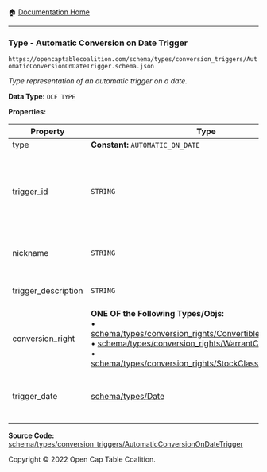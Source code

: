 :house: [Documentation Home](../../../../README.md)

---

### Type - Automatic Conversion on Date Trigger

`https://opencaptablecoalition.com/schema/types/conversion_triggers/AutomaticConversionOnDateTrigger.schema.json`

_Type representation of an automatic trigger on a date._

**Data Type:** `OCF TYPE`

**Properties:**

| Property            | Type                                                                                                                                                                                                                                                                                                                                                                                                                                                                                                                                   | Description                                                                                                                            | Required   |
| ------------------- | -------------------------------------------------------------------------------------------------------------------------------------------------------------------------------------------------------------------------------------------------------------------------------------------------------------------------------------------------------------------------------------------------------------------------------------------------------------------------------------------------------------------------------------- | -------------------------------------------------------------------------------------------------------------------------------------- | ---------- |
| type                | **Constant:** `AUTOMATIC_ON_DATE`                                                                                                                                                                                                                                                                                                                                                                                                                                                                                                      | Scalar Constant                                                                                                                        | `REQUIRED` |
| trigger_id          | `STRING`                                                                                                                                                                                                                                                                                                                                                                                                                                                                                                                               | Id for this conversion trigger, unique within list of ConversionTriggers in parent convertible issuance's `conversion_triggers` field. | `REQUIRED` |
| nickname            | `STRING`                                                                                                                                                                                                                                                                                                                                                                                                                                                                                                                               | Human-friendly nickname to describe the conversion right                                                                               | -          |
| trigger_description | `STRING`                                                                                                                                                                                                                                                                                                                                                                                                                                                                                                                               | Long-form description of the trigger                                                                                                   | -          |
| conversion_right    | **ONE OF the Following Types/Objs:**</br>&bull; [schema/types/conversion_rights/ConvertibleConversionRight](../OCF-Docs-Test/docs/markdown/schema/types/conversion_rights/ConvertibleConversionRight.md)</br>&bull; [schema/types/conversion_rights/WarrantConversionRight](../OCF-Docs-Test/docs/markdown/schema/types/conversion_rights/WarrantConversionRight.md)</br>&bull; [schema/types/conversion_rights/StockClassConversionRight](../OCF-Docs-Test/docs/markdown/schema/types/conversion_rights/StockClassConversionRight.md) | When the conditions of the trigger are met, how does the convertible convert?                                                          | `REQUIRED` |
| trigger_date        | [schema/types/Date](OCF-Docs-Test/docs/markdown/schema/types/Date.md)                                                                                                                                                                                                                                                                                                                                                                                                                                                                  | Date on which trigger occurs automatically (if it hasn't already occured)                                                              | `REQUIRED` |

**Source Code:** [schema/types/conversion_triggers/AutomaticConversionOnDateTrigger](../../../../../../../../../schema/types/conversion_triggers/AutomaticConversionOnDateTrigger.schema.json)

Copyright © 2022 Open Cap Table Coalition.
